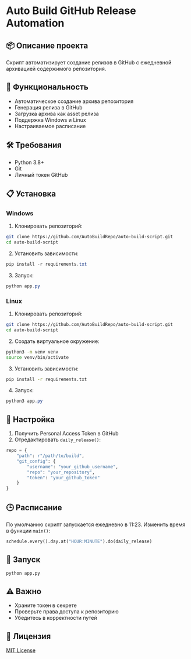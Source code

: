 # Auto Build GitHub Release Automation

## 📦 Описание проекта

Скрипт автоматизирует создание релизов в GitHub с ежедневной архивацией содержимого репозитория.

## 🚀 Функциональность

- Автоматическое создание архива репозитория
- Генерация релиза в GitHub
- Загрузка архива как asset релиза
- Поддержка Windows и Linux
- Настраиваемое расписание

## 🛠 Требования

- Python 3.8+
- Git
- Личный токен GitHub

## 📋 Установка

### Windows

1. Клонировать репозиторий:
```bash
git clone https://github.com/AutoBuildRepo/auto-build-script.git
cd auto-build-script
```

2. Установить зависимости:
```powershell
pip install -r requirements.txt
```

3. Запуск:
```powershell
python app.py
```

### Linux

1. Клонировать репозиторий:
```bash
git clone https://github.com/AutoBuildRepo/auto-build-script.git
cd auto-build-script
```

2. Создать виртуальное окружение:
```bash
python3 -m venv venv
source venv/bin/activate
```

3. Установить зависимости:
```bash
pip install -r requirements.txt
```

4. Запуск:
```powershell
python3 app.py
```

## 🔧 Настройка

1. Получить Personal Access Token в GitHub
2. Отредактировать `daily_release()`:
```python
repo = {
    "path": r"/path/to/build", 
    "git_config": {
        "username": "your_github_username",
        "repo": "your_repository",
        "token": "your_github_token"
    }
}
```

## 🕒 Расписание

По умолчанию скрипт запускается ежедневно в 11:23. Изменить время в функции `main()`:
```python
schedule.every().day.at("HOUR:MINUTE").do(daily_release)
```

## 🐍 Запуск

```bash
python app.py
```

## ⚠️ Важно

- Храните токен в секрете
- Проверьте права доступа к репозиторию
- Убедитесь в корректности путей

## 📄 Лицензия

[MIT License](https://github.com/themaster1970sf/AutoBuildRepo/blob/main/LICENSE)
